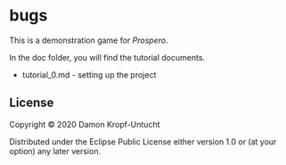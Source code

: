 # bugs

This is a demonstration game for *Prospero*.

In the doc folder, you will find the tutorial documents.

 - tutorial_0.md - setting up the project



## License

Copyright © 2020 Damon Kropf-Untucht

Distributed under the Eclipse Public License either version 1.0 or (at your option) any later version.

